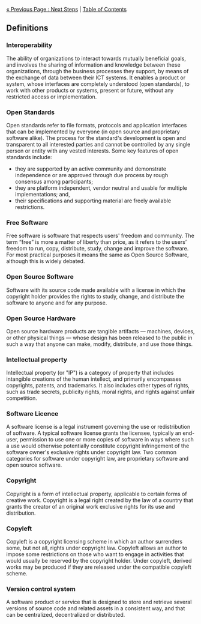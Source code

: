 [« Previous Page : Next Steps](7_Next_Steps.md) | [Table of Contents](README.md#table-of-contents)

## Definitions

### Interoperability

The ability of organizations to interact towards mutually beneficial goals, and involves the sharing of information and knowledge between these organizations, through the business processes they support, by means of the exchange of data between their ICT systems. It enables a product or system, whose interfaces are completely understood (open standards), to work with other products or systems, present or future, without any restricted access or implementation.

### Open Standards

Open standards refer to file formats, protocols and application interfaces that can be implemented by everyone (in open source and proprietary software alike). The process for the standard's development is open and transparent to all interested parties and cannot be controlled by any single person or entity with any vested interests. Some key features of open standards include:

* they are supported by an active community and demonstrate independence or are approved through due process by rough consensus among participants;
* they are platform independent, vendor neutral and usable for multiple implementations; and,
* their specifications and supporting material are freely available restrictions.

### Free Software

Free software is software that respects users' freedom and community. The term “free” is more a matter of liberty than price, as it refers to the users’ freedom to run, copy, distribute, study, change and improve the software. For most practical purposes it means the same as Open Source Software, although this is widely debated.

### Open Source Software

Software with its source code made available with a license in which the copyright holder provides the rights to study, change, and distribute the software to anyone and for any purpose.

### Open Source Hardware

Open source hardware products are tangible artifacts — machines, devices, or other physical things — whose design has been released to the public in such a way that anyone can make, modify, distribute, and use those things.

### Intellectual property

Intellectual property (or "IP") is a category of property that includes intangible creations of the human intellect, and primarily encompasses copyrights, patents, and trademarks. It also includes other types of rights, such as trade secrets, publicity rights, moral rights, and rights against unfair competition.

### Software Licence

A software license is a legal instrument governing the use or redistribution of software. A typical software license grants the licensee, typically an end-user, permission to use one or more copies of software in ways where such a use would otherwise potentially constitute copyright infringement of the software owner's exclusive rights under copyright law. Two common categories for software under copyright law, are proprietary software and open source software.

### Copyright

Copyright is a form of intellectual property, applicable to certain forms of creative work. Copyright is a legal right created by the law of a country that grants the creator of an original work exclusive rights for its use and distribution.

### Copyleft

Copyleft is a copyright licensing scheme in which an author surrenders some, but not all, rights under copyright law. Copyleft allows an author to impose some restrictions on those who want to engage in activities that would usually be reserved by the copyright holder. Under copyleft, derived works may be produced if they are released under the compatible copyleft scheme.

### Version control system

A software product or service that is designed to store and retrieve several versions of source code and related assets in a consistent way, and that can be centralized, decentralized or distributed.

